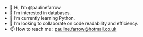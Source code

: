 - 👋 Hi, I’m @paulinefarrow
- 👀 I’m interested in databases.
- 🌱 I’m currently learning Python.
- 💞️ I’m looking to collaborate on code readability and efficiency.
- 📫 How to reach me : pauline.farrow@hotmail.co.uk

<!---
paulinefarrow/paulinefarrow is a ✨ special ✨ repository because its `README.md` (this file) appears on your GitHub profile.
You can click the Preview link to take a look at your changes.
--->
